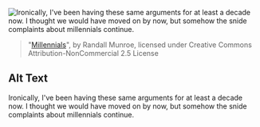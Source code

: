 ![Ironically, I've been having these same arguments for at least a decade now. I thought we would have moved on by now, but somehow the snide complaints about millennials continue.](https://imgs.xkcd.com/comics/millennials.png)
> "[Millennials](https://xkcd.com/2165/)", by Randall Munroe, licensed under Creative Commons Attribution-NonCommercial 2.5 License

## Alt Text
Ironically, I've been having these same arguments for at least a decade now. I thought we would have moved on by now, but somehow the snide complaints about millennials continue.

